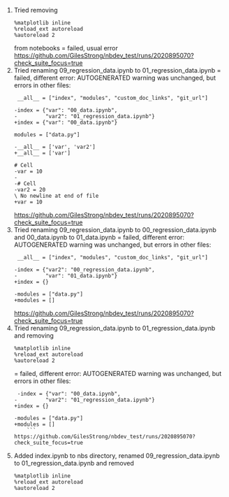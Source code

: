 1. Tried removing
    ```
    %matplotlib inline
    %reload_ext autoreload
    %autoreload 2
    ```
    from notebooks
    = failed, usual error
    https://github.com/GilesStrong/nbdev_test/runs/2020895070?check_suite_focus=true
1. Tried renaming 09_regression_data.ipynb to 01_regression_data.ipynb
    = failed, different error: AUTOGENERATED warning was unchanged, but errors in other files:
    ```
     __all__ = ["index", "modules", "custom_doc_links", "git_url"]
    
    -index = {"var": "00_data.ipynb",
    -         "var2": "01_regression_data.ipynb"}
    +index = {"var": "00_data.ipynb"}
    
    modules = ["data.py"]
    ```
    ```
    -__all__ = ['var', 'var2']
    +__all__ = ['var']
    
    # Cell
    -var = 10
    -
    -# Cell
    -var2 = 20
    \ No newline at end of file
    +var = 10
    ```
    https://github.com/GilesStrong/nbdev_test/runs/2020895070?check_suite_focus=true
1. Tried renaming 09_regression_data.ipynb to 00_regression_data.ipynb and 00_data.ipynb to 01_data.ipynb
    = failed, different error: AUTOGENERATED warning was unchanged, but errors in other files:
    ```
     __all__ = ["index", "modules", "custom_doc_links", "git_url"]
 
    -index = {"var2": "00_regression_data.ipynb",
    -         "var": "01_data.ipynb"}
    +index = {}
    
    -modules = ["data.py"]
    +modules = []
    ```
    https://github.com/GilesStrong/nbdev_test/runs/2020895070?check_suite_focus=true
1. Tried renaming 09_regression_data.ipynb to 01_regression_data.ipynb and removing
    ```
    %matplotlib inline
    %reload_ext autoreload
    %autoreload 2
    ```
    = failed, different error: AUTOGENERATED warning was unchanged, but errors in other files:
    ```
     -index = {"var": "00_data.ipynb",
    -         "var2": "01_regression_data.ipynb"}
    +index = {}
    
    -modules = ["data.py"]
    +modules = []
        ```
    https://github.com/GilesStrong/nbdev_test/runs/2020895070?check_suite_focus=true
1. Added index.ipynb to nbs directory, renamed 09_regression_data.ipynb to 01_regression_data.ipynb and removed
    ```
    %matplotlib inline
    %reload_ext autoreload
    %autoreload 2
    ```